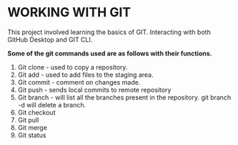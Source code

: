 # WORKING WITH GIT
This project involved learning the basics of GIT. Interacting with both GitHub Desktop and GIT CLI.  

**Some of the git commands used are as follows with their functions.**
1. Git clone - used to copy a repository. 
2. Git add - used to add files to the staging area.
3. Git commit - comment on changes made.
4. Git push - sends local commits to remote repository
5. Git branch - will list all the branches present in the repository.  git branch -d will delete a branch.
6. Git checkout
7. Git pull
8. Git merge
9. Git status
